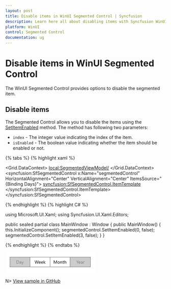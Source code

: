 ```yaml
---
layout: post
title: Disable items in WinUI Segmented Control | Syncfusion
description: Learn here all about disabling items with Syncfusion WinUI Segmented Control (SfSegmentedControl), its elements, and more.
platform: WinUI
control: Segmented Control
documentation: ug
---
```


# Disable items in WinUI Segmented Control

The WinUI Segmented Control provides options to disable the segmented item.

## Disable items

The Segmented Control allows you to disable the items using the [SetItemEnabled](https://help.syncfusion.com/cr/winui/Syncfusion.UI.Xaml.Editors.SfSegmentedControl.html#Syncfusion_UI_Xaml_Editors_SfSegmentedControl_SetItemEnabled_System_Int32_System_Boolean_) method. The method has following two parameters:

* `index` - The integer value indicating the index of the item.
* `isEnabled` - The boolean value indicating whether the item should be enabled or not.

{% tabs %}
{% highlight xaml %}

<Window
    x:Class="GettingStarted.MainWindow"
    xmlns="http://schemas.microsoft.com/winfx/2006/xaml/presentation"
    xmlns:x="http://schemas.microsoft.com/winfx/2006/xaml"
    xmlns:local="using:GettingStarted"
    xmlns:d="http://schemas.microsoft.com/expression/blend/2008"
    xmlns:mc="http://schemas.openxmlformats.org/markup-compatibility/2006" 
    xmlns:syncfusion="using:Syncfusion.UI.Xaml.Editors" 
    mc:Ignorable="d">
    <Grid x:Name="rootGrid">
        <Grid.DataContext>
            <local:SegmentedViewModel/>
        </Grid.DataContext>
        <syncfusion:SfSegmentedControl x:Name="segmentedControl"
                                    HorizontalAlignment="Center"
                                    VerticalAlignment="Center"
                                    ItemsSource="{Binding Days}">
            <syncfusion:SfSegmentedControl.ItemTemplate>
                <DataTemplate>
                    <Grid>
                        <TextBlock Text="{Binding Name}"
                                   HorizontalAlignment="Center"
                                   VerticalAlignment="Center"/>
                    </Grid>
                </DataTemplate>
            </syncfusion:SfSegmentedControl.ItemTemplate>
        </syncfusion:SfSegmentedControl>
    </Grid>
</Window>

{% endhighlight %}
{% highlight C# %} 

using Microsoft.UI.Xaml;
using Syncfusion.UI.Xaml.Editors;

public sealed partial class MainWindow : Window
{
    public MainWindow()
    {
        this.InitializeComponent();
        segmentedControl.SetItemEnabled(0, false);
        segmentedControl.SetItemEnabled(3, false);
    }
}

{% endhighlight %}
{% endtabs %} 

![WinUI Segmented Control with disable items](Disable_Images/winui-segmented-control-disable-items.png)

N> [View sample in GitHub](https://github.com/SyncfusionExamples/syncfusion-winui-segmentedcontrol-examples/tree/main/Samples/Disable-Items)

